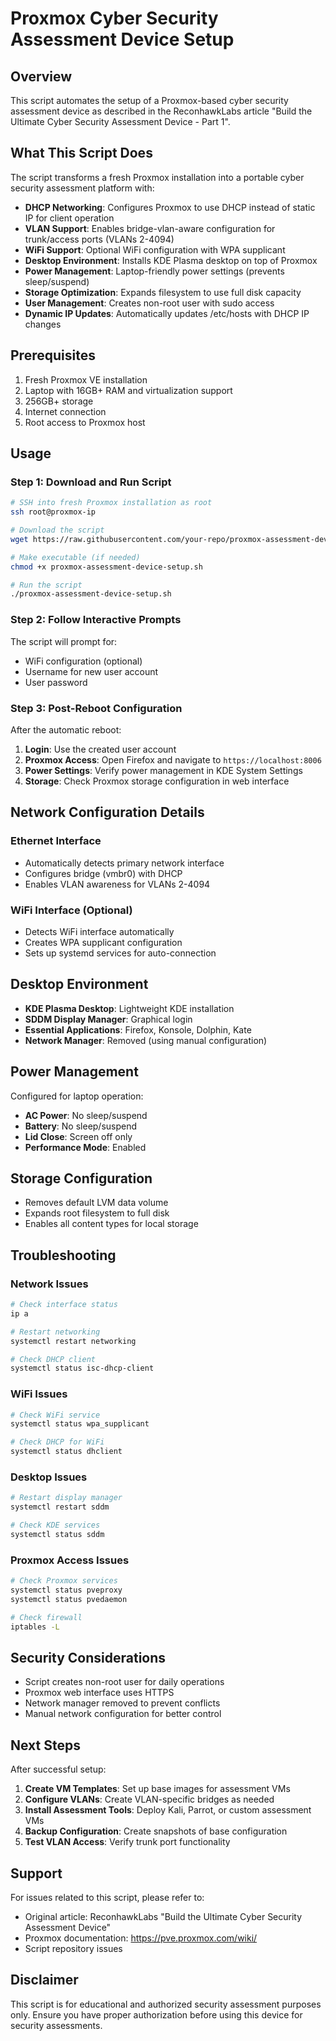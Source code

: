 # Proxmox Cyber Security Assessment Device Setup

## Overview

This script automates the setup of a Proxmox-based cyber security assessment device as described in the ReconhawkLabs article "Build the Ultimate Cyber Security Assessment Device - Part 1".

## What This Script Does

The script transforms a fresh Proxmox installation into a portable cyber security assessment platform with:

- **DHCP Networking**: Configures Proxmox to use DHCP instead of static IP for client operation
- **VLAN Support**: Enables bridge-vlan-aware configuration for trunk/access ports (VLANs 2-4094)
- **WiFi Support**: Optional WiFi configuration with WPA supplicant
- **Desktop Environment**: Installs KDE Plasma desktop on top of Proxmox
- **Power Management**: Laptop-friendly power settings (prevents sleep/suspend)
- **Storage Optimization**: Expands filesystem to use full disk capacity
- **User Management**: Creates non-root user with sudo access
- **Dynamic IP Updates**: Automatically updates /etc/hosts with DHCP IP changes

## Prerequisites

1. Fresh Proxmox VE installation
2. Laptop with 16GB+ RAM and virtualization support
3. 256GB+ storage
4. Internet connection
5. Root access to Proxmox host

## Usage

### Step 1: Download and Run Script

```bash
# SSH into fresh Proxmox installation as root
ssh root@proxmox-ip

# Download the script
wget https://raw.githubusercontent.com/your-repo/proxmox-assessment-device-setup.sh

# Make executable (if needed)
chmod +x proxmox-assessment-device-setup.sh

# Run the script
./proxmox-assessment-device-setup.sh
```

### Step 2: Follow Interactive Prompts

The script will prompt for:
- WiFi configuration (optional)
- Username for new user account
- User password

### Step 3: Post-Reboot Configuration

After the automatic reboot:

1. **Login**: Use the created user account
2. **Proxmox Access**: Open Firefox and navigate to `https://localhost:8006`
3. **Power Settings**: Verify power management in KDE System Settings
4. **Storage**: Check Proxmox storage configuration in web interface

## Network Configuration Details

### Ethernet Interface
- Automatically detects primary network interface
- Configures bridge (vmbr0) with DHCP
- Enables VLAN awareness for VLANs 2-4094

### WiFi Interface (Optional)
- Detects WiFi interface automatically
- Creates WPA supplicant configuration
- Sets up systemd services for auto-connection

## Desktop Environment

- **KDE Plasma Desktop**: Lightweight KDE installation
- **SDDM Display Manager**: Graphical login
- **Essential Applications**: Firefox, Konsole, Dolphin, Kate
- **Network Manager**: Removed (using manual configuration)

## Power Management

Configured for laptop operation:
- **AC Power**: No sleep/suspend
- **Battery**: No sleep/suspend
- **Lid Close**: Screen off only
- **Performance Mode**: Enabled

## Storage Configuration

- Removes default LVM data volume
- Expands root filesystem to full disk
- Enables all content types for local storage

## Troubleshooting

### Network Issues
```bash
# Check interface status
ip a

# Restart networking
systemctl restart networking

# Check DHCP client
systemctl status isc-dhcp-client
```

### WiFi Issues
```bash
# Check WiFi service
systemctl status wpa_supplicant

# Check DHCP for WiFi
systemctl status dhclient
```

### Desktop Issues
```bash
# Restart display manager
systemctl restart sddm

# Check KDE services
systemctl status sddm
```

### Proxmox Access Issues
```bash
# Check Proxmox services
systemctl status pveproxy
systemctl status pvedaemon

# Check firewall
iptables -L
```

## Security Considerations

- Script creates non-root user for daily operations
- Proxmox web interface uses HTTPS
- Network manager removed to prevent conflicts
- Manual network configuration for better control

## Next Steps

After successful setup:

1. **Create VM Templates**: Set up base images for assessment VMs
2. **Configure VLANs**: Create VLAN-specific bridges as needed
3. **Install Assessment Tools**: Deploy Kali, Parrot, or custom assessment VMs
4. **Backup Configuration**: Create snapshots of base configuration
5. **Test VLAN Access**: Verify trunk port functionality

## Support

For issues related to this script, please refer to:
- Original article: ReconhawkLabs "Build the Ultimate Cyber Security Assessment Device"
- Proxmox documentation: https://pve.proxmox.com/wiki/
- Script repository issues

## Disclaimer

This script is for educational and authorized security assessment purposes only. Ensure you have proper authorization before using this device for security assessments.